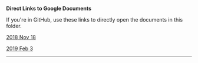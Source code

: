 **Direct Links to Google Documents**

If you're in GitHub, use these links to directly open the documents in this folder.

[2018 Nov 18](https://docs.google.com/open?id=1aUT08GFZGyrujFSSiJ96JL4DqJbqw5nIieqlMpob4kw)

[2019 Feb 3](https://docs.google.com/open?id=1mZyJiXjn08iMZvUxz1DTGSnU2oGmgZYtAfTEJfUKik4)

***